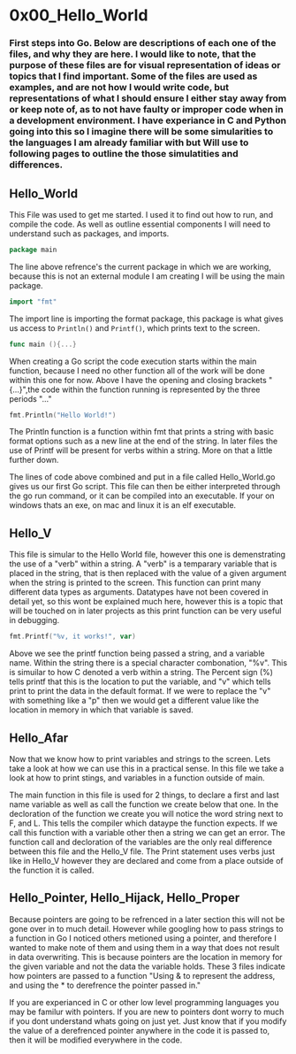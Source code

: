 # 0x00_Hello_World
### First steps into Go. Below are descriptions of each one of the files, and why they are here. I would like to note, that the purpose of these files are for visual representation of ideas or topics that I find important. Some of the files are used as examples, and are not how I would write code, but representations of what I should ensure I either stay away from or keep note of, as to not have faulty or improper code when in a development environment. I have experiance in C and Python going into this so I imagine there will be some simularities to the languages I am already familiar with but Will use to following pages to outline the those simulatities and differences.

## Hello_World
This File was used to get me started. I used it to find out how to run, and compile the code. As well as outline essential components I will need to understand such as packages, and imports.

```go
package main
```

The line above refrence's the current package in which we are working, because this is not an external module I am creating I will be using the main package.

```go
import "fmt"
```

The import line is importing the format package, this package is what gives us access to ```Println()``` and ```Printf()```, which prints text to the screen.

```go
func main (){...}
```

When creating a Go script the code execution starts within the main function, because I need no other function all of the work will be done within this one for now. Above I have the opening and closing brackets "{...}",the code within the function running is represented by the three periods "..."

```go
fmt.Println("Hello World!")
```
The Println function is a function within fmt that prints a string with basic format options such as a new line at the end of the string. In later files the use of Printf will be present for verbs within a string. More on that a little further down.

The lines of code above combined and put in a file called Hello_World.go gives us our first Go script. This file can then be either interpreted through the go run command, or it can be compiled into an executable. If your on windows thats an exe, on mac and linux it is an elf executable.

## Hello_V
This file is simular to the Hello World file, however this one is demenstrating the use of a "verb" within a string. A "verb" is a temparary variable that is placed in the string, that is then replaced with the value of a given argument when the string is printed to the screen. This function can print many different data types as arguments. Datatypes have not been covered in detail yet, so this wont be explained much here, however this is a topic that will be touched on in later projects as this print function can be very useful in debugging.

```go
fmt.Printf("%v, it works!", var)
```

Above we see the printf function being passed a string, and a variable name. Within the string there is a special character combonation, "%v". This is simuilar to how C denoted a verb within a string. The Percent sign (%) tells printf that this is the location to put the variable, and "v" which tells print to print the data in the default format. If we were to replace the "v" with something like a "p" then we would get a different value like the location in memory in which that variable is saved.

## Hello_Afar
Now that we know how to print variables and strings to the screen. Lets take a look at how we can use this in a practical sense. In this file we take a look at how to print stings, and variables in a function outside of main.

The main function in this file is used for 2 things, to declare a first and last name variable as well as call the function we create below that one. In the decloration of the function we create you will notice the word string next to F, and L. This tells the compiler which dataype the function expects. If we call this function with a variable other then a string we can get an error. The function call and decloration of the variables are the only real difference between this file and the Hello_V file. The Print statement uses verbs just like in Hello_V however they are declared and come from a place outside of the function it is called.

## Hello_Pointer, Hello_Hijack, Hello_Proper
Because pointers are going to be refrenced in a later section this will not be gone over in to much detail. However while googling how to pass strings to a function in Go I noticed others metioned using a pointer, and therefore I wanted to make note of them and using them in a way that does not result in data overwriting. This is because pointers are the location in memory for the given variable and not the data the variable holds. These 3 files indicate how pointers are passed to a function "Using & to represent the address, and using the * to derefrence the pointer passed in."

If you are experianced in C or other low level programming languages you may be familur with pointers. If you are new to pointers dont worry to much if you dont understand whats going on just yet. Just know that if you modify the value of a derefrenced pointer anywhere in the code it is passed to, then it will be modified everywhere in the code.